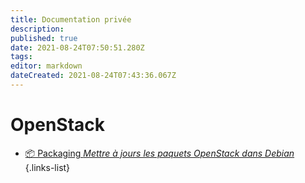 ```yaml
---
title: Documentation privée
description: 
published: true
date: 2021-08-24T07:50:51.280Z
tags: 
editor: markdown
dateCreated: 2021-08-24T07:43:36.067Z
---
```


# OpenStack
- [📦 Packaging *Mettre à jours les paquets OpenStack dans Debian*](/Documentation-privée/openstack-packaging)
{.links-list} 